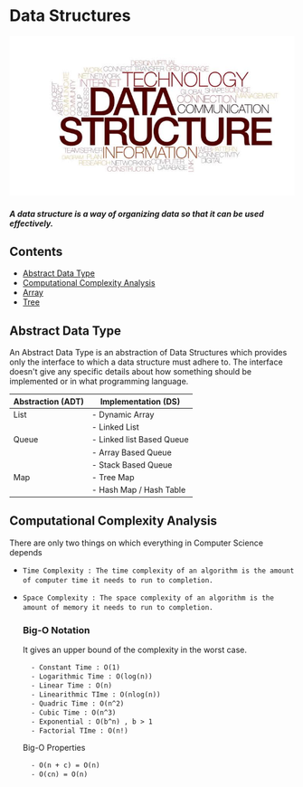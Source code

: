 # Data Structures
![](../images/ds.jpeg)

#### *A data structure is a way of organizing data so that it can be used effectively.*

## Contents

- [Abstract Data Type](https://github.com/ramanaditya/data-structure-and-algorithms/tree/master/Data-Structures#abstract-data-type)
- [Computational Complexity Analysis](https://github.com/ramanaditya/data-structure-and-algorithms/tree/master/Data-Structures#computational-complexity-analysis)
- [Array](https://github.com/ramanaditya/data-structure-and-algorithms/tree/master/Data-Structures/array)
- [Tree](https://github.com/ramanaditya/data-structure-and-algorithms/tree/master/Data-Structures/tree)

## Abstract Data Type
An Abstract Data Type is an abstraction of Data Structures which provides only the interface to which a data structure must adhere to.
The interface doesn't give any specific details about how something should be implemented or in what programming language. 

| Abstraction (ADT) | Implementation (DS) |
| --- | --- |
| List | - Dynamic Array |
| | - Linked List |
| Queue | - Linked list Based Queue |
| | - Array Based Queue |
| | - Stack Based Queue |
| Map | - Tree Map |
| | - Hash Map / Hash Table |

## Computational Complexity Analysis
There are only two things on which everything in Computer Science depends
- ```Time Complexity : The time complexity of an algorithm is the amount of computer time it needs to run to completion. ``` 
- ```Space Complexity : The space complexity of an algorithm is the amount of memory it needs to run to completion. ``` 

    ### Big-O Notation
    It gives an upper bound of the complexity in the worst case. 
    
        - Constant Time : O(1)
        - Logarithmic Time : O(log(n))
        - Linear Time : O(n)
        - Linearithmic TIme : O(nlog(n))
        - Quadric Time : O(n^2)
        - Cubic Time : O(n^3)
        - Exponential : O(b^n) , b > 1
        - Factorial TIme : O(n!)
        
    Big-O Properties
    
        - O(n + c) = O(n)
        - O(cn) = O(n)